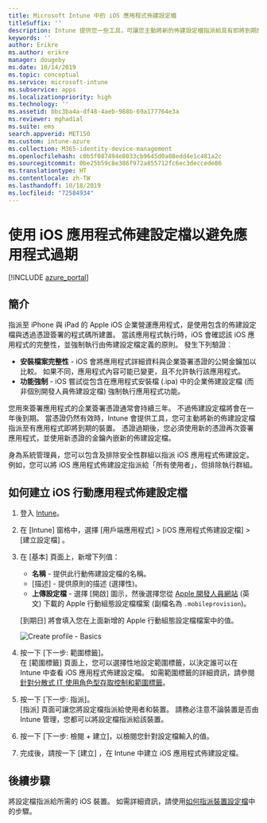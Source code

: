 ```yaml
---
title: Microsoft Intune 中的 iOS 應用程式佈建設定檔
titleSuffix: ''
description: Intune 提供您一些工具，可讓您主動將新的佈建設定檔指派給具有即將到期應用程式的裝置。
keywords: ''
author: Erikre
ms.author: erikre
manager: dougeby
ms.date: 10/14/2019
ms.topic: conceptual
ms.service: microsoft-intune
ms.subservice: apps
ms.localizationpriority: high
ms.technology: ''
ms.assetid: bbc3ba4a-df48-4aeb-988b-69a177764e3a
ms.reviewer: mghadial
ms.suite: ems
search.appverid: MET150
ms.custom: intune-azure
ms.collection: M365-identity-device-management
ms.openlocfilehash: c0b5f087494e8033cb9645d0a08edd4e1c481a2c
ms.sourcegitcommit: 0be25b59c8e386f972a855712fc6ec3deccede86
ms.translationtype: HT
ms.contentlocale: zh-TW
ms.lasthandoff: 10/18/2019
ms.locfileid: "72584934"
---
```

# <a name="use-ios-app-provisioning-profiles-to-prevent-your-apps-from-expiring"></a>使用 iOS 應用程式佈建設定檔以避免應用程式過期

[!INCLUDE [azure_portal](../includes/azure_portal.md)]

## <a name="introduction"></a>簡介

指派至 iPhone 與 iPad 的 Apple iOS 企業營運應用程式，是使用包含的佈建設定檔與透過憑證簽署的程式碼所建置。 當該應用程式執行時，iOS 會確認該 iOS 應用程式的完整性，並強制執行由佈建設定檔定義的原則。 發生下列驗證︰

- **安裝檔案完整性** - iOS 會將應用程式詳細資料與企業簽署憑證的公開金鑰加以比較。 如果不同，應用程式內容可能已變更，且不允許執行該應用程式。
- **功能強制** - iOS 嘗試從包含在應用程式安裝檔 (.ipa) 中的企業佈建設定檔 (而非個別開發人員佈建設定檔) 強制執行應用程式功能。


您用來簽署應用程式的企業簽署憑證通常會持續三年。 不過佈建設定檔將會在一年後到期。 當憑證仍然有效時，Intune 會提供工具，您可主動將新的佈建設定檔指派至有應用程式即將到期的裝置。
憑證過期後，您必須使用新的憑證再次簽署應用程式，並使用新憑證的金鑰內嵌新的佈建設定檔。

身為系統管理員，您可以包含及排除安全性群組以指派 iOS 應用程式佈建設定。 例如，您可以將 iOS 應用程式佈建設定指派給「所有使用者」，但排除執行群組。

## <a name="how-to-create-an-ios-mobile-app-provisioning-profile"></a>如何建立 iOS 行動應用程式佈建設定檔

1. 登入 [Intune](https://go.microsoft.com/fwlink/?linkid=2090973)。
2. 在 [Intune]  窗格中，選擇 [用戶端應用程式]   > [iOS 應用程式佈建設定檔]   > [建立設定檔]  。
3. 在 [基本]  頁面上，新增下列值：
    - **名稱** - 提供此行動佈建設定檔的名稱。
    - [描述]  - 提供原則的描述 (選擇性)。
    - **上傳設定檔** - 選擇 [開啟]  圖示，然後選擇您從 [Apple 開發人員網站](https://developer.apple.com/) \(英文\) 下載的 Apple 行動組態設定檔檔案 (副檔名為 `.mobileprovision`)。

   [到期日]  將會填入您在上面新增的 Apple 行動組態設定檔檔案中的值。<br>

   <img alt="Create profile - Basics" src="~/apps/media/app-provisioning-profile-ios/app-provisioning-profile-ios-01.png">

4. 按一下 [下一步:  範圍標籤]。<br>
   在 [範圍標籤]  頁面上，您可以選擇性地設定範圍標籤，以決定誰可以在 Intune 中查看 iOS 應用程式佈建設定檔。 如需範圍標籤的詳細資訊，請參閱[針對分散式 IT 使用角色型存取控制和範圍標籤](../fundamentals/scope-tags.md)。
5. 按一下 [下一步:  指派]。<br>
   [指派]  頁面可讓您將設定檔指派給使用者和裝置。 請務必注意不論裝置是否由 Intune 管理，您都可以將設定檔指派給該裝置。
6. 按一下 [下一步:  檢閱 + 建立]，以檢閱您針對設定檔輸入的值。
7. 完成後，請按一下 [建立]  ，在 Intune 中建立 iOS 應用程式佈建設定檔。 

## <a name="next-steps"></a>後續步驟

將設定檔指派給所需的 iOS 裝置。 如需詳細資訊，請使用[如何指派裝置設定檔](../device-profile-assign.md)中的步驟。
